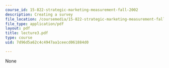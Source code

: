 ```yaml
---
course_id: 15-822-strategic-marketing-measurement-fall-2002
description: Creating a survey
file_location: /coursemedia/15-822-strategic-marketing-measurement-fall-2002/7d96d5a62c4c4947aa1ceecd061884d0_lecture3.pdf
file_type: application/pdf
layout: pdf
title: lecture3.pdf
type: course
uid: 7d96d5a62c4c4947aa1ceecd061884d0

---
```

None